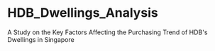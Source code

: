 # HDB_Dwellings_Analysis
A Study on the Key Factors Affecting the  Purchasing Trend of HDB's Dwellings in Singapore
